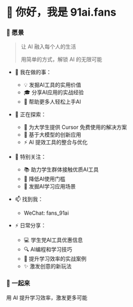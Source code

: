 # 👋 你好，我是 91ai.fans

### 🌟 愿景
> 让 AI 融入每个人的生活
> 
> 用简单的方式，解锁 AI 的无限可能

- 👀 我在做的事：
  - 💡 发掘AI工具的实用价值
  - 🎓 分享AI应用的实战经验
  - 🤝 帮助更多人轻松上手AI

- 🌱 正在探索：
  - 🎯 为大学生提供 Cursor 免费使用的解决方案
  - 🚀 基于大模型的创新应用
  - ⚡ AI 提效工具的整合与优化

- 💞️ 特别关注：
  - 📚 助力学生群体接触优质AI工具
  - 💪 降低AI使用门槛
  - 🌟 发掘AI学习应用场景

- 📫 找到我：
  - WeChat: fans_91ai

- ⚡ 日常分享：
  - 💻 学生党AI工具优惠信息
  - 🔍 AI编程和学习技巧
  - 🎯 提升学习效率的实战案例
  - ✨ 激发创意的新玩法

### 🚀 一起来
用 AI 提升学习效率，激发更多可能

<!---
91aifans/91aifans is a ✨ special ✨ repository because its `README.md` (this file) appears on your GitHub profile.
You can click the Preview link to take a look at your changes.
--->
